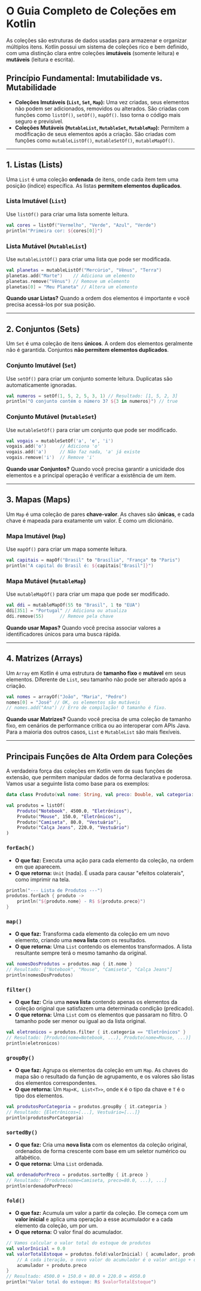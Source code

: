 # O Guia Completo de Coleções em Kotlin

As coleções são estruturas de dados usadas para armazenar e organizar múltiplos itens. Kotlin possui um sistema de coleções rico e bem definido, com uma distinção clara entre coleções **imutáveis** (somente leitura) e **mutáveis** (leitura e escrita).

## Princípio Fundamental: Imutabilidade vs. Mutabilidade

  * **Coleções Imutáveis (`List`, `Set`, `Map`):** Uma vez criadas, seus elementos não podem ser adicionados, removidos ou alterados. São criadas com funções como `listOf()`, `setOf()`, `mapOf()`. Isso torna o código mais seguro e previsível.
  * **Coleções Mutáveis (`MutableList`, `MutableSet`, `MutableMap`):** Permitem a modificação de seus elementos após a criação. São criadas com funções como `mutableListOf()`, `mutableSetOf()`, `mutableMapOf()`.

-----

## 1\. Listas (Lists)

Uma `List` é uma coleção **ordenada** de itens, onde cada item tem uma posição (índice) específica. As listas **permitem elementos duplicados**.

### Lista Imutável (`List`)

Use `listOf()` para criar uma lista somente leitura.

```kotlin
val cores = listOf("Vermelho", "Verde", "Azul", "Verde")
println("Primeira cor: ${cores[0]}")
```

### Lista Mutável (`MutableList`)

Use `mutableListOf()` para criar uma lista que pode ser modificada.

```kotlin
val planetas = mutableListOf("Mercúrio", "Vênus", "Terra")
planetas.add("Marte")    // Adiciona um elemento
planetas.remove("Vênus") // Remove um elemento
planetas[0] = "Meu Planeta" // Altera um elemento
```

**Quando usar Listas?** Quando a ordem dos elementos é importante e você precisa acessá-los por sua posição.

-----

## 2\. Conjuntos (Sets)

Um `Set` é uma coleção de itens **únicos**. A ordem dos elementos geralmente não é garantida. Conjuntos **não permitem elementos duplicados**.

### Conjunto Imutável (`Set`)

Use `setOf()` para criar um conjunto somente leitura. Duplicatas são automaticamente ignoradas.

```kotlin
val numeros = setOf(1, 5, 2, 5, 3, 1) // Resultado: [1, 5, 2, 3]
println("O conjunto contém o número 3? ${3 in numeros}") // true
```

### Conjunto Mutável (`MutableSet`)

Use `mutableSetOf()` para criar um conjunto que pode ser modificado.

```kotlin
val vogais = mutableSetOf('a', 'e', 'i')
vogais.add('o')     // Adiciona 'o'
vogais.add('a')     // Não faz nada, 'a' já existe
vogais.remove('i')  // Remove 'i'
```

**Quando usar Conjuntos?** Quando você precisa garantir a unicidade dos elementos e a principal operação é verificar a existência de um item.

-----

## 3\. Mapas (Maps)

Um `Map` é uma coleção de pares **chave-valor**. As chaves são **únicas**, e cada chave é mapeada para exatamente um valor. É como um dicionário.

### Mapa Imutável (`Map`)

Use `mapOf()` para criar um mapa somente leitura.

```kotlin
val capitais = mapOf("Brasil" to "Brasília", "França" to "Paris")
println("A capital do Brasil é: ${capitais["Brasil"]}")
```

### Mapa Mutável (`MutableMap`)

Use `mutableMapOf()` para criar um mapa que pode ser modificado.

```kotlin
val ddi = mutableMapOf(55 to "Brasil", 1 to "EUA")
ddi[351] = "Portugal" // Adiciona ou atualiza
ddi.remove(55)      // Remove pela chave
```

**Quando usar Mapas?** Quando você precisa associar valores a identificadores únicos para uma busca rápida.

-----

## 4\. Matrizes (Arrays)

Um `Array` em Kotlin é uma estrutura de **tamanho fixo** e **mutável** em seus elementos. Diferente de `List`, seu tamanho não pode ser alterado após a criação.

```kotlin
val nomes = arrayOf("João", "Maria", "Pedro")
nomes[0] = "José" // OK, os elementos são mutáveis
// nomes.add("Ana") // Erro de compilação! O tamanho é fixo.
```

**Quando usar Matrizes?** Quando você precisa de uma coleção de tamanho fixo, em cenários de performance crítica ou ao interoperar com APIs Java. Para a maioria dos outros casos, `List` e `MutableList` são mais flexíveis.

-----

## Principais Funções de Alta Ordem para Coleções

A verdadeira força das coleções em Kotlin vem de suas funções de extensão, que permitem manipular dados de forma declarativa e poderosa. Vamos usar a seguinte lista como base para os exemplos:

```kotlin
data class Produto(val nome: String, val preco: Double, val categoria: String)

val produtos = listOf(
    Produto("Notebook", 4500.0, "Eletrônicos"),
    Produto("Mouse", 150.0, "Eletrônicos"),
    Produto("Camiseta", 80.0, "Vestuário"),
    Produto("Calça Jeans", 220.0, "Vestuário")
)
```

### `forEach()`

  * **O que faz:** Executa uma ação para cada elemento da coleção, na ordem em que aparecem.
  * **O que retorna:** `Unit` (nada). É usada para causar "efeitos colaterais", como imprimir na tela.

<!-- end list -->

```kotlin
println("--- Lista de Produtos ---")
produtos.forEach { produto ->
    println("${produto.nome} - R$ ${produto.preco}")
}
```

### `map()`

  * **O que faz:** Transforma cada elemento da coleção em um novo elemento, criando uma **nova lista** com os resultados.
  * **O que retorna:** Uma `List` contendo os elementos transformados. A lista resultante sempre terá o mesmo tamanho da original.

<!-- end list -->

```kotlin
val nomesDosProdutos = produtos.map { it.nome }
// Resultado: ["Notebook", "Mouse", "Camiseta", "Calça Jeans"]
println(nomesDosProdutos)
```

### `filter()`

  * **O que faz:** Cria uma **nova lista** contendo apenas os elementos da coleção original que satisfazem uma determinada condição (predicado).
  * **O que retorna:** Uma `List` com os elementos que passaram no filtro. O tamanho pode ser menor ou igual ao da lista original.

<!-- end list -->

```kotlin
val eletronicos = produtos.filter { it.categoria == "Eletrônicos" }
// Resultado: [Produto(nome=Notebook, ...), Produto(nome=Mouse, ...)]
println(eletronicos)
```

### `groupBy()`

  * **O que faz:** Agrupa os elementos da coleção em um `Map`. As chaves do mapa são o resultado da função de agrupamento, e os valores são listas dos elementos correspondentes.
  * **O que retorna:** Um `Map<K, List<T>>`, onde `K` é o tipo da chave e `T` é o tipo dos elementos.

<!-- end list -->

```kotlin
val produtosPorCategoria = produtos.groupBy { it.categoria }
// Resultado: {Eletrônicos=[...], Vestuário=[...]}
println(produtosPorCategoria)
```

### `sortedBy()`

  * **O que faz:** Cria uma **nova lista** com os elementos da coleção original, ordenados de forma crescente com base em um seletor numérico ou alfabético.
  * **O que retorna:** Uma `List` ordenada.

<!-- end list -->

```kotlin
val ordenadoPorPreco = produtos.sortedBy { it.preco }
// Resultado: [Produto(nome=Camiseta, preco=80.0, ...), ...]
println(ordenadoPorPreco)
```

### `fold()`

  * **O que faz:** Acumula um valor a partir da coleção. Ele começa com um **valor inicial** e aplica uma operação a esse acumulador e a cada elemento da coleção, um por um.
  * **O que retorna:** O valor final do acumulador.

<!-- end list -->

```kotlin
// Vamos calcular o valor total do estoque de produtos
val valorInicial = 0.0
val valorTotalEstoque = produtos.fold(valorInicial) { acumulador, produto ->
    // A cada iteração, o novo valor do acumulador é o valor antigo + o preço do produto atual
    acumulador + produto.preco
}
// Resultado: 4500.0 + 150.0 + 80.0 + 220.0 = 4950.0
println("Valor total do estoque: R$ $valorTotalEstoque")
```
